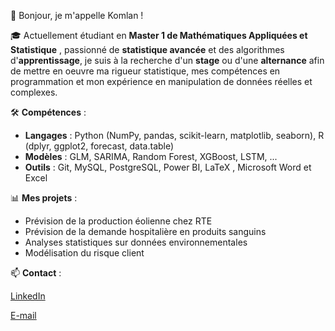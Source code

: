 👋 Bonjour, je m'appelle Komlan !

🎓 Actuellement étudiant en **Master 1 de Mathématiques Appliquées et Statistique** , passionné de **statistique avancée** et des algorithmes d'**apprentissage**, je suis à la recherche d'un **stage** ou d'une **alternance** afin de mettre en oeuvre ma rigueur statistique, mes compétences en programmation et mon expérience en manipulation de données réelles et complexes.

🛠️ **Compétences** :

- **Langages** : Python (NumPy, pandas, scikit-learn, matplotlib, seaborn), R (dplyr, ggplot2, forecast, data.table)  
- **Modèles** : GLM, SARIMA, Random Forest, XGBoost, LSTM, ... 
- **Outils** : Git, MySQL, PostgreSQL, Power BI, LaTeX , Microsoft Word et Excel

📊 **Mes projets** :  
- Prévision de la production éolienne chez RTE  
- Prévision de la demande hospitalière en produits sanguins  
- Analyses statistiques sur données environnementales
- Modélisation du risque client

📫 **Contact** :

[LinkedIn](https://www.linkedin.com/in/komlan-doigte-katakou/)

[E-mail](doigtekatakou@gmail.com)
